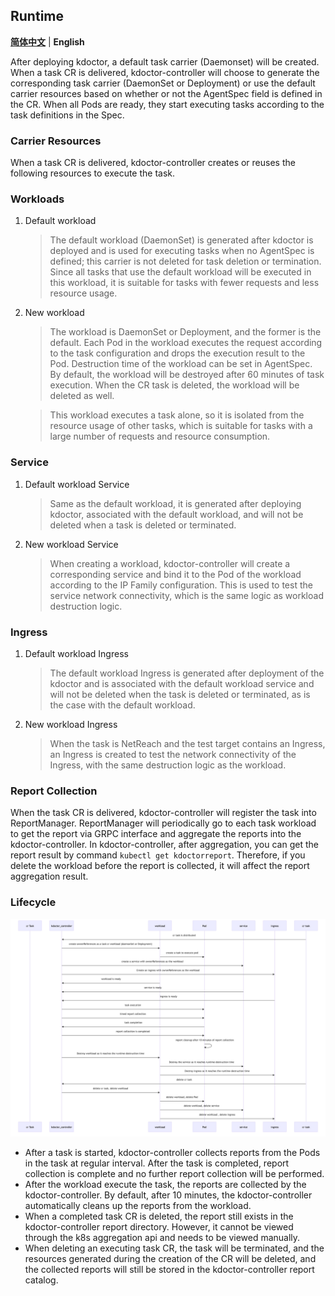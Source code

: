 ## Runtime

[**简体中文**](./runtime-zh_CN.md) | **English**

After deploying kdoctor, a default task carrier (Daemonset) will be created. When a task CR is delivered, kdoctor-controller will choose to generate the corresponding task carrier (DaemonSet or Deployment) or use the default carrier resources based on whether or not the AgentSpec field is defined in the CR. When all Pods are ready, they start executing tasks according to the task definitions in the Spec.

### Carrier Resources

When a task CR is delivered, kdoctor-controller creates or reuses the following resources to execute the task.

### Workloads

1. Default workload
    > The default workload (DaemonSet) is generated after kdoctor is deployed and is used for executing tasks when no AgentSpec is defined; this carrier is not deleted for task deletion or termination.
    > Since all tasks that use the default workload will be executed in this workload, it is suitable for tasks with fewer requests and less resource usage.  
2. New workload
    > The workload is DaemonSet or Deployment, and the former is the default. Each Pod in the workload executes the request according to the task configuration and drops the execution result to the Pod. Destruction time of the workload can be set in AgentSpec.
    By default, the workload will be destroyed after 60 minutes of task execution. When the CR task is deleted, the workload will be deleted  as well. 

    > This workload executes a task alone, so it is isolated from the resource usage of other tasks, which is suitable for tasks with a large number of requests and resource consumption. 

### Service

1. Default workload Service
    > Same as the default workload, it is generated after deploying kdoctor, associated with the default workload, and will not be deleted when a task is deleted or terminated.
2. New workload Service
    >When creating a workload, kdoctor-controller will create a corresponding service and bind it to the Pod of the workload according to the IP Family configuration. This is used to test the service network connectivity, which is the same logic as workload
    destruction logic.
### Ingress

1. Default workload Ingress
   > The default workload Ingress is generated after deployment of the kdoctor and is associated with the default workload service and will not be deleted when the task is deleted or terminated, as is the case with the default workload.
2. New workload Ingress
   >When the task is NetReach and the test target contains an Ingress, an Ingress is created to test the network connectivity of the Ingress, with the same destruction logic as the workload.

### Report Collection

When the task CR is delivered, kdoctor-controller will register the task into ReportManager. ReportManager will periodically go to each task workload to get the report via GRPC interface and aggregate the reports into the kdoctor-controller.
In kdoctor-controller, after aggregation, you can get the report result by command `kubectl get kdoctorreport`. Therefore, if you delete the workload before the report is collected, it will affect the report aggregation result.

### Lifecycle

![lifecycle](../images/lifecycle.png)

* After a task is started, kdoctor-controller collects reports from the Pods in the task at regular interval. After the task is completed, report collection is complete and no further report collection will be performed.
* After the workload execute the task, the reports are collected by the kdoctor-controller. By default, after 10 minutes, the kdoctor-controller automatically cleans up the reports from the workload.
* When a completed task CR is deleted, the report still exists in the kdoctor-controller report directory. However, it cannot be viewed through the k8s aggregation api and needs to be viewed manually.
* When deleting an executing task CR, the task will be terminated, and the resources generated during the creation of the CR will be deleted, and the collected reports will still be stored in the kdoctor-controller report catalog.